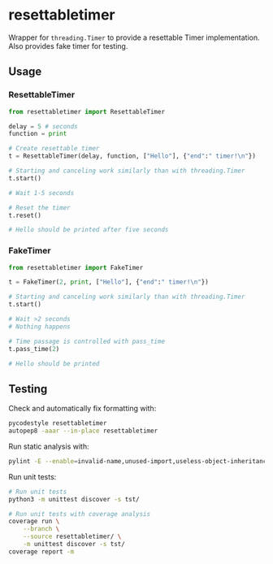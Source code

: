 # resettabletimer

Wrapper for `threading.Timer` to provide a resettable Timer implementation. Also provides fake timer for testing.

## Usage

### ResettableTimer

```python
from resettabletimer import ResettableTimer

delay = 5 # seconds
function = print

# Create resettable timer
t = ResettableTimer(delay, function, ["Hello"], {"end":" timer!\n"})

# Starting and canceling work similarly than with threading.Timer
t.start()

# Wait 1-5 seconds

# Reset the timer
t.reset()

# Hello should be printed after five seconds

```

### FakeTimer

```python
from resettabletimer import FakeTimer

t = FakeTimer(2, print, ["Hello"], {"end":" timer!\n"})

# Starting and canceling work similarly than with threading.Timer
t.start()

# Wait >2 seconds
# Nothing happens

# Time passage is controlled with pass_time
t.pass_time(2)

# Hello should be printed

```

## Testing

Check and automatically fix formatting with:

```bash
pycodestyle resettabletimer
autopep8 -aaar --in-place resettabletimer
```

Run static analysis with:

```bash
pylint -E --enable=invalid-name,unused-import,useless-object-inheritance resettabletimer
```

Run unit tests:

```bash
# Run unit tests
python3 -m unittest discover -s tst/

# Run unit tests with coverage analysis
coverage run \
    --branch \
    --source resettabletimer/ \
    -m unittest discover -s tst/
coverage report -m
```
